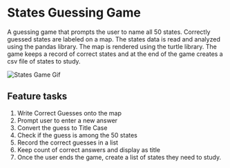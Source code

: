 # States Guessing Game
A guessing game that prompts the user to name all 50 states. Correctly guessed states are labeled on a map. 
The states data is read and analyzed using the pandas library. The map is rendered using the turtle library. 
The game keeps a record of correct states and at the end of the game creates a csv file of states to study.

![States Game Gif](https://media.giphy.com/media/NVsAYCc2KEZwqyUPLD/giphy.gif)

## Feature tasks
1. Write Correct Guesses onto the map
1. Prompt user to enter a new answer
1. Convert the guess to Title Case
1. Check if the guess is among the 50 states
1. Record the correct guesses in a list
1. Keep count of correct answers and display as title
1. Once the user ends the game, create a list of states they need to study.


